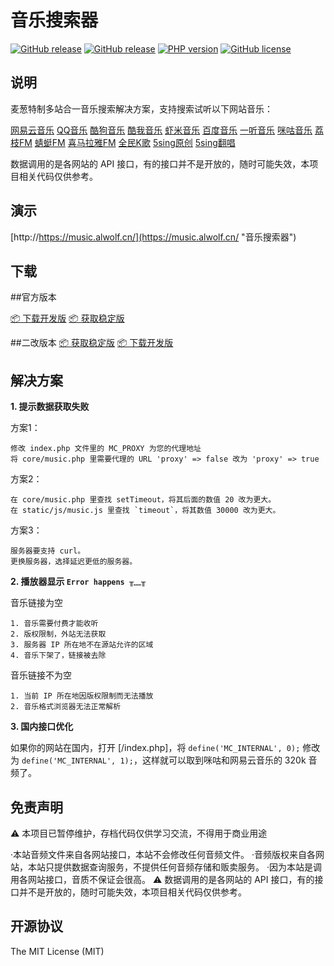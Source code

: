 ﻿# 音乐搜索器

[![GitHub release](https://img.shields.io/github/release/maicong/music.svg?style=flat-square)](https://github.com/maicong/music/releases)
[![GitHub release](https://img.shields.io/github/release/maicong/music.svg?style=flat-square)](https://github.com/yalwolf/alwolf-music/tree/main/alwolf-music)
[![PHP version](https://img.shields.io/badge/php-%3E%205.4-orange.svg)](https://github.com/php-src/php)
[![GitHub license](https://img.shields.io/badge/license-MIT-blue.svg)](#LICENSE)

## 说明

麦葱特制多站合一音乐搜索解决方案，支持搜索试听以下网站音乐：

[网易云音乐](http://music.163.com) [QQ音乐](http://y.qq.com) [酷狗音乐](http://www.kugou.com) [酷我音乐](http://www.kuwo.cn) [虾米音乐](http://www.xiami.com) [百度音乐](http://music.baidu.com) [一听音乐](http://www.1ting.com) [咪咕音乐](http://music.migu.cn) [荔枝FM](http://www.lizhi.fm) [蜻蜓FM](http://www.qingting.fm) [喜马拉雅FM](http://www.ximalaya.com) [全民K歌](http://kg.qq.com) [5sing原创](http://5sing.kugou.com/yc) [5sing翻唱](http://5sing.kugou.com/fc)

数据调用的是各网站的 API 接口，有的接口并不是开放的，随时可能失效，本项目相关代码仅供参考。

## 演示

[http://https://music.alwolf.cn/](https://music.alwolf.cn/ "音乐搜索器")

## 下载
##官方版本

[📦 下载开发版](https://github.com/maicong/music/archive/master.zip)
[📦 获取稳定版](https://github.com/maicong/music/releases)

##二改版本
[📦 获取稳定版](https://github.com/yalwolf/alwolf-music/tree/main/alwolf-music)
[📦 下载开发版](https://github.com/yalwolf/alwolf-music/blob/main/alwolf-music.zip)

## 解决方案

**1. 提示数据获取失败**

方案1：

```
修改 index.php 文件里的 MC_PROXY 为您的代理地址
将 core/music.php 里需要代理的 URL 'proxy' => false 改为 'proxy' => true
```

方案2：

```
在 core/music.php 里查找 setTimeout，将其后面的数值 20 改为更大。
在 static/js/music.js 里查找 `timeout`，将其数值 30000 改为更大。
```

方案3：

```
服务器要支持 curl。
更换服务器，选择延迟更低的服务器。
```

**2. 播放器显示 `Error happens ╥﹏╥`**

音乐链接为空

```
1. 音乐需要付费才能收听
2. 版权限制，外站无法获取
3. 服务器 IP 所在地不在源站允许的区域
4. 音乐下架了，链接被去除
```

音乐链接不为空

```
1. 当前 IP 所在地因版权限制而无法播放
2. 音乐格式浏览器无法正常解析
```

**3. 国内接口优化**

如果你的网站在国内，打开 [/index.php]，将 `define('MC_INTERNAL', 0);` 修改为 `define('MC_INTERNAL', 1);`，这样就可以取到咪咕和网易云音乐的 320k 音频了。	

## 免责声明

<p>⚠️ 本项目已暂停维护，存档代码仅供学习交流，不得用于商业用途</p>
·本站音频文件来自各网站接口，本站不会修改任何音频文件。
·音频版权来自各网站，本站只提供数据查询服务，不提供任何音频存储和贩卖服务。
·因为本站是调用各网站接口，音质不保证会很高。
⚠️ 数据调用的是各网站的 API 接口，有的接口并不是开放的，随时可能失效，本项目相关代码仅供参考。

## 开源协议

The MIT License (MIT)
